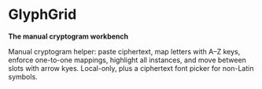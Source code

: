 # GlyphGrid
**The manual cryptogram workbench**

Manual cryptogram helper: paste ciphertext, map letters with A–Z keys, enforce one-to-one mappings, highlight all instances, and move between slots with arrow kyes. Local-only, plus a ciphertext font picker for non-Latin symbols.
